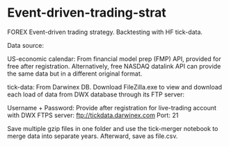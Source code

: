 # Event-driven-trading-strat
FOREX Event-driven trading strategy. Backtesting with HF tick-data.

Data source:

US-economic calendar: 
From financial model prep (FMP) API, provided for free after registration. Alternatively, free NASDAQ datalink API can provide the same data but in a different original format.

tick-data:
From Darwinex DB. Download FileZilla.exe to view and download each load of data from DWX database through its FTP server:

Username + Password: Provide after registration for live-trading account with DWX
FTPS server:	ftp://tickdata.darwinex.com
Port:	21

Save multiple gzip files in one folder and use the tick-merger notebook to merge data into separate years. Afterward, save as file.csv.
 
